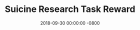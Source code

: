 ---
date: 2018-09-30 00:00:00 -0800
title: Suicine Research Task Reward
event_start: 20181001T130000
event_end: 20181101T125959
event_tzname: PDT
tags: 
 - pokemongona
---
